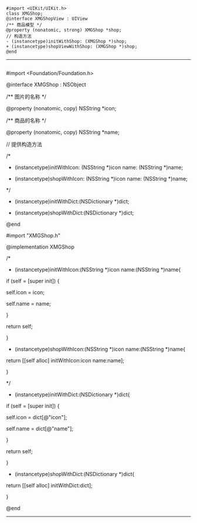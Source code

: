 ```
#import <UIKit/UIKit.h>
class XMGShop;
@interface XMGShopView : UIView
/** 商品模型 */
@property (nonatomic, strong) XMGShop *shop;
// 构造方法
- (instancetype)initWithShop: (XMGShop *)shop;
+ (instancetype)shopViewWithShop: (XMGShop *)shop;
@end
```
---
```
```
#import <Foundation/Foundation.h>

@interface XMGShop : NSObject

/** 图片的名称 */

@property (nonatomic, copy) NSString *icon;

/** 商品的名称 */

@property (nonatomic, copy) NSString *name;

// 提供构造方法

/*

- (instancetype)initWithIcon: (NSString *)icon name: (NSString *)name;

+ (instancetype)shopWithIcon: (NSString *)icon name: (NSString *)name;

 */

- (instancetype)initWithDict:(NSDictionary *)dict;

+ (instancetype)shopWithDict:(NSDictionary *)dict;

@end

#import "XMGShop.h"

@implementation XMGShop

/*

- (instancetype)initWithIcon:(NSString *)icon name:(NSString *)name{

 if (self = [super init]) {

 self.icon = icon;

 self.name = name;

 }

 return self;

}

+ (instancetype)shopWithIcon:(NSString *)icon name:(NSString *)name{

 return [[self alloc] initWithIcon:icon name:name];

}

 */

- (instancetype)initWithDict:(NSDictionary *)dict{

 if (self = [super init]) {

 self.icon = dict[@"icon"];

 self.name = dict[@"name"];

 }

 return self;

}

+ (instancetype)shopWithDict:(NSDictionary *)dict{

 return [[self alloc] initWithDict:dict];

}

@end



---

```


```


